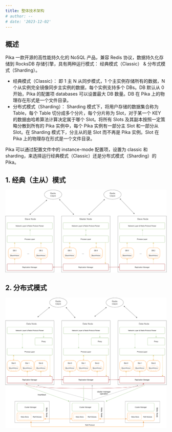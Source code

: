 ```yaml
---
title: 整体技术架构
# author: --
# date: '2023-12-02'
---
```


## 概述

Pika 一款开源的高性能持久化的 NoSQL 产品，兼容 Redis 协议，数据持久化存储到 RocksDB 存储引擎，具有两种运行模式： 经典模式（Classic） & 分布式模式（Sharding）。

- 经典模式（Classic）： 即 1 主 N 从同步模式，1 个主实例存储所有的数据，N 个从实例完全镜像同步主实例的数据，每个实例支持多个 DBs。DB 默认从 0 开始，Pika 的配置项 databases 可以设置最大 DB 数量。DB 在 Pika 上的物理存在形式是一个文件目录。
- 分布式模式（Sharding）： Sharding 模式下，将用户存储的数据集合称为 Table，每个 Table 切分成多个分片，每个分片称为 Slot，对于某一个 KEY 的数据由哈希算法计算决定属于哪个 Slot。将所有 Slots 及其副本按照一定策略分散到所有的 Pika 实例中，每个 Pika 实例有一部分主 Slot 和一部分从 Slot。在 Sharding 模式下，分主从的是 Slot 而不再是 Pika 实例。Slot 在 Pika 上的物理存在形式是一个文件目录。

Pika 可以通过配置文件中的 instance-mode 配置项，设置为 classic 和 sharding，来选择运行经典模式（Classic）还是分布式模式（Sharding）的 Pika。

## 1\. 经典（主从）模式

![](https://raw.githubusercontent.com/simpcl/simpcl.github.io/master/PikaClassic.png)

## 2\. 分布式模式

![](https://raw.githubusercontent.com/simpcl/simpcl.github.io/master/PikaCluster.png)
